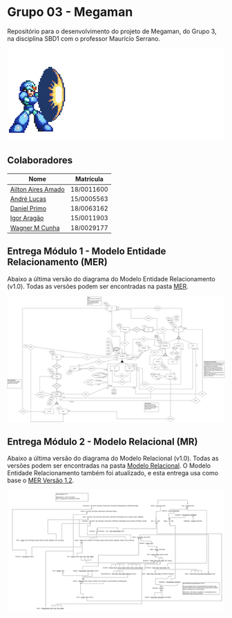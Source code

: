 # Grupo 03 - Megaman


Repositório para o desenvolvimento do projeto de Megaman, do Grupo 3, na disciplina SBD1 com o professor Maurício Serrano.

<p align="center">
    <img src="Assets/mega%20man.gif">
</p>

## Colaboradores

| Nome | Matrícula |
|----|------------|
| [Ailton Aires Amado](https://github.com/ailtonaires) | 18/0011600 |
| [André Lucas](https://github.com/andrelucasf) | 15/0005563 |
| [Daniel Primo](https://github.com/danieldagerom) | 18/0063162 |
| [Igor Aragão](https://github.com/roginaldosemog) | 15/0011903|
| [Wagner M Cunha](https://github.com/wagnermc506) | 18/0029177 |

## Entrega Módulo 1 - Modelo Entidade Relacionamento (MER)

Abaixo a última versão do diagrama do Modelo Entidade Relacionamento (v1.0). Todas as versões podem ser encontradas na pasta [MER](./MER).

<p align="center">
    <img src="MER/MER_megaman_mud_v1.0.jpg">
</p>

## Entrega Módulo 2 - Modelo Relacional (MR)

Abaixo a última versão do diagrama do Modelo Relacional (v1.0). Todas as versões podem ser encontradas na pasta [Modelo Relacional](./Modelo_Relacional).
O Modelo Entidade Relacionamento também foi atualizado, e esta entrega usa como base o [MER Versão 1.2](./MER/MER_megaman_mud_v1.2.jpg).

<p align="center">
    <img src="Modelo_Relacional/Modelo_Relacional_v1.0.png">
</p>
